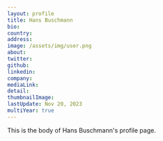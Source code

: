 ```yaml
---
layout: profile
title: Hans Buschmann
bio: 
country: 
address: 
image: /assets/img/user.png
about: 
twitter:
github:
linkedin:
company: 
mediaLink:
detail: 
thumbnailImage:
lastUpdate: Nov 20, 2023
multiYear: true
---
```


This is the body of Hans Buschmann's profile page.
